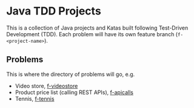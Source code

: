 # Java TDD Projects

This is a collection of Java projects and Katas built following Test-Driven Development (TDD).
Each problem will have its own feature branch (`f-<project-name>`).

## Problems

This is where the directory of problems will go, e.g.

- Video store, [f-videostore](https://github.com/lewiscj97/java-tdd-projects/tree/f-videostore)
- Product price list (calling REST APIs), [f-apicalls](https://github.com/lewiscj97/java-tdd-projects/tree/f-apicalls)
- Tennis, [f-tennis](https://github.com/lewiscj97/java-tdd-projects/tree/f-tennis)

